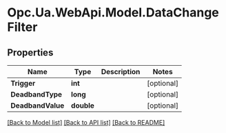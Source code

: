 # Opc.Ua.WebApi.Model.DataChangeFilter

## Properties

Name | Type | Description | Notes
------------ | ------------- | ------------- | -------------
**Trigger** | **int** |  | [optional] 
**DeadbandType** | **long** |  | [optional] 
**DeadbandValue** | **double** |  | [optional] 

[[Back to Model list]](../README.md#documentation-for-models) [[Back to API list]](../README.md#documentation-for-api-endpoints) [[Back to README]](../README.md)

